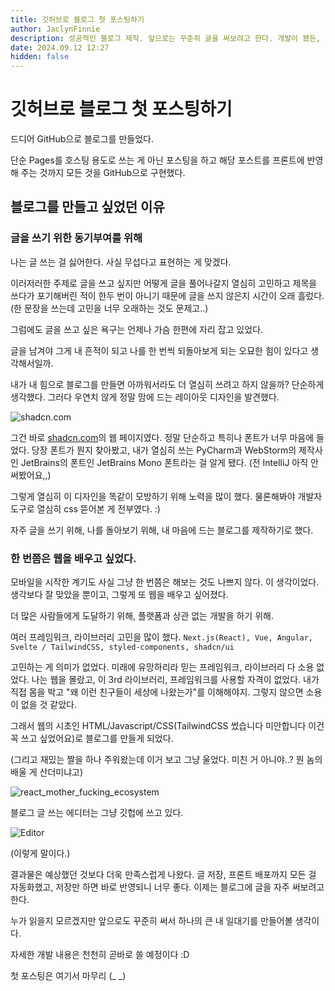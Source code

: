 ```yaml
---
title: 깃허브로 블로그 첫 포스팅하기
author: JaclynFinnie
description: 성공적인 블로그 제작. 앞으로는 꾸준히 글을 써보려고 한다. 개발이 됐든, 잡담이 됐든. 하나의 큰 나의 일대기가 되기까지.
date: 2024.09.12 12:27
hidden: false
---
```

# 깃허브로 블로그 첫 포스팅하기

드디어 GitHub으로 블로그를 만들었다.

단순 Pages를 호스팅 용도로 쓰는 게 아닌 포스팅을 하고 해당 포스트를 프론트에 반영해 주는 것까지 모든 것을 GitHub으로 구현했다.

## 블로그를 만들고 싶었던 이유
### 글을 쓰기 위한 동기부여를 위해
나는 글 쓰는 걸 싫어한다. 사실 무섭다고 표현하는 게 맞겠다.

이러저러한 주제로 글을 쓰고 싶지만 어떻게 글을 풀어나갈지 열심히 고민하고 제목을 쓰다가 포기해버린 적이 한두 번이 아니기 때문에 글을 쓰지 않은지 시간이 오래 흘렀다. (한 문장을 쓰는데 고민을 너무 오래하는 것도 문제고..)

그럼에도 글을 쓰고 싶은 욕구는 언제나 가슴 한편에 자리 잡고 있었다.

글을 남겨야 그게 내 흔적이 되고 나를 한 번씩 되돌아보게 되는 오묘한 힘이 있다고 생각해서일까.

내가 내 힘으로 블로그를 만들면 아까워서라도 더 열심히 쓰려고 하지 않을까? 단순하게 생각했다.
그러다 우연치 않게 정말 맘에 드는 레이아웃 디자인을 발견했다.

![shadcn.com](https://github.com/user-attachments/assets/bdfda4d4-4b98-4ee5-a31c-c63e4e0820ad)

그건 바로 [shadcn.com](https://shadcn.com)의 웹 페이지였다. 정말 단순하고 특히나 폰트가 너무 마음에 들었다. 당장 폰트가 뭔지 찾아봤고, 내가 열심히 쓰는 PyCharm과 WebStorm의 제작사인 JetBrains의 폰트인 JetBrains Mono 폰트라는 걸 알게 됐다. (전 IntelliJ 아직 안 써봤어요,,)

그렇게 열심히 이 디자인을 똑같이 모방하기 위해 노력을 많이 했다. 물론해봐야 개발자 도구로 열심히 css 뜯어본 게 전부였다. :)

자주 글을 쓰기 위해, 나를 돌아보기 위해, 내 마음에 드는 블로그를 제작하기로 했다.

### 한 번쯤은 웹을 배우고 싶었다.
모바일을 시작한 계기도 사실 그냥 한 번쯤은 해보는 것도 나쁘지 않다. 이 생각이었다. 생각보다 잘 맞았을 뿐이고, 그렇게 또 웹을 배우고 싶어졌다.

더 많은 사람들에게 도달하기 위해, 플랫폼과 상관 없는 개발을 하기 위해.

여러 프레임워크, 라이브러리 고민을 많이 했다. `Next.js(React), Vue, Angular, Svelte / TailwindCSS, styled-components, shadcn/ui`

고민하는 게 의미가 없었다. 미래에 유망하리라 믿는 프레임워크, 라이브러리 다 소용 없었다. 나는 웹을 몰랐고, 이 3rd 라이브러리, 프레임워크를 사용할 자격이 없었다. 내가 직접 몸을 박고 "왜 이런 친구들이 세상에 나왔는가"를 이해해야지. 그렇지 않으면 소용이 없을 것 같았다.

그래서 웹의 시초인 HTML/Javascript/CSS(TailwindCSS 썼습니다 미안합니다 이건 꼭 쓰고 싶었어요)로 블로그를 만들게 되었다.

(그리고 재밌는 짤을 하나 주워왔는데 이거 보고 그냥 울었다. 미친 거 아니야..? 뭔 놈의 배울 게 산더미냐고)

![react_mother_fucking_ecosystem](https://github.com/user-attachments/assets/62002c3f-087d-432a-93db-91181e2717ce)

블로그 글 쓰는 에디터는 그냥 깃헙에 쓰고 있다.

![Editor](https://github.com/user-attachments/assets/0484a7a6-211e-4911-b174-799507777b7c)

(이렇게 말이다.)

결과물은 예상했던 것보다 더욱 만족스럽게 나왔다. 글 저장, 프론트 배포까지 모든 걸 자동화했고, 저장만 하면 바로 반영되니 너무 좋다. 이제는 블로그에 글을 자주 써보려고 한다.

누가 읽을지 모르겠지만 앞으로도 꾸준히 써서 하나의 큰 내 일대기를 만들어볼 생각이다.

자세한 개발 내용은 천천히 곧바로 쓸 예정이다 :D

첫 포스팅은 여기서 마무리 (_ _)
